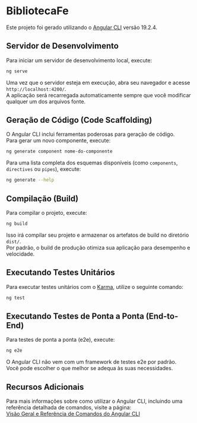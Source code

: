 # BibliotecaFe

Este projeto foi gerado utilizando o [Angular CLI](https://github.com/angular/angular-cli) versão 19.2.4.

## Servidor de Desenvolvimento

Para iniciar um servidor de desenvolvimento local, execute:

```bash
ng serve
```

Uma vez que o servidor esteja em execução, abra seu navegador e acesse `http://localhost:4200/`.  
A aplicação será recarregada automaticamente sempre que você modificar qualquer um dos arquivos fonte.

## Geração de Código (Code Scaffolding)

O Angular CLI inclui ferramentas poderosas para geração de código.  
Para gerar um novo componente, execute:

```bash
ng generate component nome-do-componente
```

Para uma lista completa dos esquemas disponíveis (como `components`, `directives` ou `pipes`), execute:

```bash
ng generate --help
```

## Compilação (Build)

Para compilar o projeto, execute:

```bash
ng build
```

Isso irá compilar seu projeto e armazenar os artefatos de build no diretório `dist/`.  
Por padrão, o build de produção otimiza sua aplicação para desempenho e velocidade.

## Executando Testes Unitários

Para executar testes unitários com o [Karma](https://karma-runner.github.io), utilize o seguinte comando:

```bash
ng test
```

## Executando Testes de Ponta a Ponta (End-to-End)

Para testes de ponta a ponta (e2e), execute:

```bash
ng e2e
```

O Angular CLI não vem com um framework de testes e2e por padrão.  
Você pode escolher o que melhor se adequa às suas necessidades.

## Recursos Adicionais

Para mais informações sobre como utilizar o Angular CLI, incluindo uma referência detalhada de comandos, visite a página:  
[Visão Geral e Referência de Comandos do Angular CLI](https://angular.dev/tools/cli)

